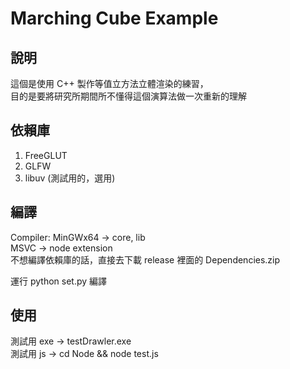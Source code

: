 # Marching Cube Example

## 說明

這個是使用 C++ 製作等值立方法立體渲染的練習，  
目的是要將研究所期間所不懂得這個演算法做一次重新的理解

## 依賴庫

1. FreeGLUT
2. GLFW
3. libuv (測試用的，選用)

## 編譯

Compiler:
MinGWx64 -> core, lib  
MSVC -> node extension  
不想編譯依賴庫的話，直接去下載 release 裡面的 Dependencies.zip

運行 python set.py 編譯

## 使用

測試用 exe -> testDrawler.exe  
測試用 js -> cd Node && node test.js
